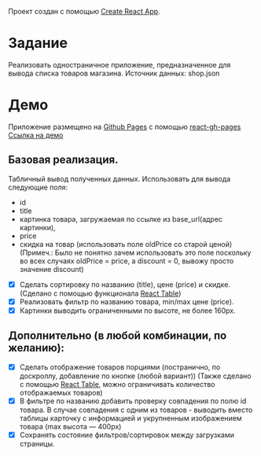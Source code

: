 Проект создан с помощью [Create React App](https://github.com/facebook/create-react-app).
# Задание
Реализовать одностраничное приложение, предназначенное для вывода списка товаров магазина.
Источник данных: shop.json
# Демо
Приложение размещено на [Github Pages](https://pages.github.com/) с помощью [react-gh-pages](https://github.com/gitname/react-gh-pages)
[Ссылка на демо](https://pi0neer.github.io/internest-test/)
## Базовая реализация.
Табличный вывод полученных данных.
Использовать для вывода следующие поля:
 - id
 - title
 - картинка товара, загружаемая по ссылке из base_url(адрес картинки),
 - price
 - скидка на товар (использовать поле oldPrice со старой ценой) (Примеч.: Было не понятно зачем использовать это поле поскольку во всех случаях oldPrice = price, а discount = 0, вывожу просто значение discount)
- [x] Сделать сортировку по названию (title), цене (price) и скидке. (Сделано с помощью функционала [React Table](https://react-table.js.org))
- [x] Реализовать фильтр по названию товара, min/max цене (price).
- [x] Картинки выводить ограниченными по высоте, не более 160px.
## Дополнительно (в любой комбинации, по желанию):
- [x] Сделать отображение товаров порциями (постранично, по доскроллу, добавление по кнопке (любой вариант)) (Также сделано с помощью [React Table](https://react-table.js.org), можно ограничивать количество отображаемых товаров)
- [x] В фильтре по названию добавить проверку совпадения по полю id товара. В случае совпадения с одним из товаров - выводить вместо таблицы карточку с информацией и укрупненным изображением товара (max высота — 400px)
- [x] Сохранять состояние фильтров/сортировок между загрузками страницы.